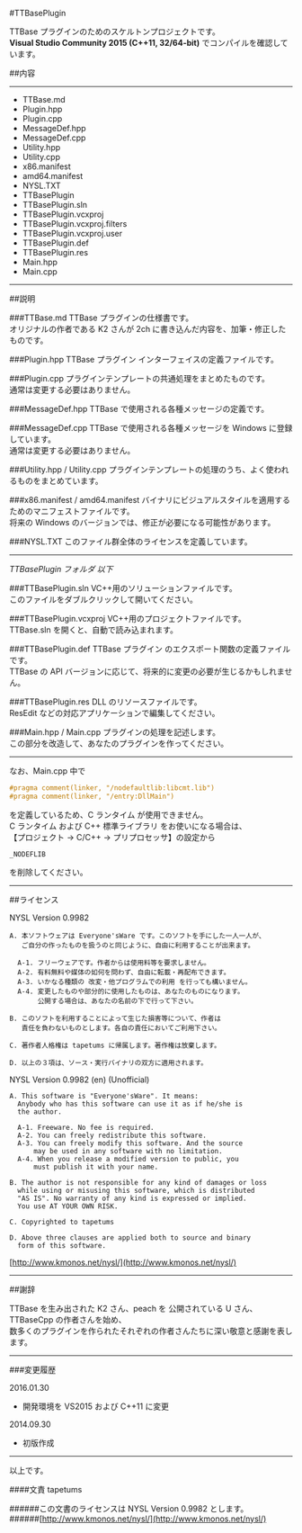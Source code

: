 #TTBasePlugin

TTBase プラグインのためのスケルトンプロジェクトです。  
**Visual Studio Community 2015 (C++11, 32/64-bit)** でコンパイルを確認しています。

##内容

---

- TTBase.md
- Plugin.hpp
- Plugin.cpp
- MessageDef.hpp
- MessageDef.cpp
- Utility.hpp
- Utility.cpp
- x86.manifest
- amd64.manifest
- NYSL.TXT
- TTBasePlugin
 - TTBasePlugin.sln
 - TTBasePlugin.vcxproj
 - TTBasePlugin.vcxproj.filters
 - TTBasePlugin.vcxproj.user
 - TTBasePlugin.def
 - TTBasePlugin.res
 - Main.hpp
 - Main.cpp  

---

##説明

###TTBase.md
TTBase プラグインの仕様書です。  
オリジナルの作者である K2 さんが 2ch に書き込んだ内容を、加筆・修正したものです。

###Plugin.hpp
TTBase プラグイン インターフェイスの定義ファイルです。

###Plugin.cpp
プラグインテンプレートの共通処理をまとめたものです。  
通常は変更する必要はありません。

###MessageDef.hpp
TTBase で使用される各種メッセージの定義です。

###MessageDef.cpp
TTBase で使用される各種メッセージを Windows に登録しています。  
通常は変更する必要はありません。

###Utility.hpp / Utility.cpp
プラグインテンプレートの処理のうち、よく使われるものをまとめています。

###x86.manifest / amd64.manifest
バイナリにビジュアルスタイルを適用するためのマニフェストファイルです。  
将来の Windows のバージョンでは、修正が必要になる可能性があります。

###NYSL.TXT
このファイル群全体のライセンスを定義しています。

---

_TTBasePlugin フォルダ 以下_

###TTBasePlugin.sln
VC++用のソリューションファイルです。  
このファイルをダブルクリックして開いてください。

###TTBasePlugin.vcxproj
VC++用のプロジェクトファイルです。  
TTBase.sln を開くと、自動で読み込まれます。

###TTBasePlugin.def
TTBase プラグイン のエクスポート関数の定義ファイルです。  
TTBase の API バージョンに応じて、将来的に変更の必要が生じるかもしれません。

###TTBasePlugin.res
DLL のリソースファイルです。  
ResEdit などの対応アプリケーションで編集してください。

###Main.hpp / Main.cpp
プラグインの処理を記述します。  
この部分を改造して、あなたのプラグインを作ってください。  

---

なお、Main.cpp 中で

```c
#pragma comment(linker, "/nodefaultlib:libcmt.lib")
#pragma comment(linker, "/entry:DllMain")
```

を定義しているため、C ランタイム が使用できません。  
C ランタイム および C++ 標準ライブラリ をお使いになる場合は、  
【プロジェクト -> C/C++ -> プリプロセッサ】の設定から  

```
_NODEFLIB  
```

を削除してください。

---

##ライセンス


NYSL Version 0.9982
```
A. 本ソフトウェアは Everyone'sWare です。このソフトを手にした一人一人が、
   ご自分の作ったものを扱うのと同じように、自由に利用することが出来ます。

  A-1. フリーウェアです。作者からは使用料等を要求しません。
  A-2. 有料無料や媒体の如何を問わず、自由に転載・再配布できます。
  A-3. いかなる種類の 改変・他プログラムでの利用 を行っても構いません。
  A-4. 変更したものや部分的に使用したものは、あなたのものになります。
       公開する場合は、あなたの名前の下で行って下さい。

B. このソフトを利用することによって生じた損害等について、作者は
   責任を負わないものとします。各自の責任においてご利用下さい。

C. 著作者人格権は tapetums に帰属します。著作権は放棄します。

D. 以上の３項は、ソース・実行バイナリの双方に適用されます。
```

NYSL Version 0.9982 (en) (Unofficial)
```
A. This software is "Everyone'sWare". It means:
  Anybody who has this software can use it as if he/she is
  the author.

  A-1. Freeware. No fee is required.
  A-2. You can freely redistribute this software.
  A-3. You can freely modify this software. And the source
      may be used in any software with no limitation.
  A-4. When you release a modified version to public, you
      must publish it with your name.

B. The author is not responsible for any kind of damages or loss
  while using or misusing this software, which is distributed
  "AS IS". No warranty of any kind is expressed or implied.
  You use AT YOUR OWN RISK.

C. Copyrighted to tapetums

D. Above three clauses are applied both to source and binary
  form of this software.
```

[http://www.kmonos.net/nysl/](http://www.kmonos.net/nysl/)

---

##謝辞

TTBase を生み出された K2 さん、peach を 公開されている U さん、TTBaseCpp の作者さんを始め、  
数多くのプラグインを作られたそれぞれの作者さんたちに深い敬意と感謝を表します。

---

###変更履歴

2016.01.30  
- 開発環境を VS2015 および C++11 に変更  

2014.09.30  
- 初版作成

---

以上です。

####文責
tapetums

######この文書のライセンスは NYSL Version 0.9982 とします。  
######[http://www.kmonos.net/nysl/](http://www.kmonos.net/nysl/)
